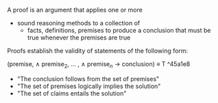 A proof is an argument that applies one or more 
- sound reasoning methods to a collection of
	- facts, definitions, premises to produce a conclusion that must be true whenever the premises are true

Proofs establish the validity of statements of the following form:

(premise, $\wedge$ premise$_2$, $\ldots$ , $\wedge$ premise$_n$ $\rightarrow$ conclusion) $\equiv$ T ^45a1e8

- "The conclusion follows from the set of premises"
- "The set of premises logically implies the solution"
- "The set of claims entails the solution"